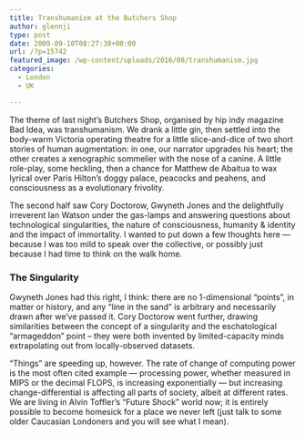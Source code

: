 ```yaml
---
title: Transhumanism at the Butchers Shop
author: glennji
type: post
date: 2009-09-10T08:27:38+00:00
url: /?p=15742
featured_image: /wp-content/uploads/2016/08/transhumanism.jpg
categories:
  - London
  - UK

---
```

The theme of last night&#8217;s Butchers Shop, organised by hip indy magazine Bad Idea, was transhumanism. We drank a little gin, then settled into the body-warm Victoria operating theatre for a little slice-and-dice of two short stories of human augmentation: in one, our narrator upgrades his heart; the other creates a xenographic sommelier with the nose of a canine. A little role-play, some heckling, then a chance for Matthew de Abaitua to wax lyrical over Paris Hilton&#8217;s doggy palace, peacocks and peahens, and consciousness as a evolutionary frivolity.

<div>
</div>

<div>
  The second half saw Cory Doctorow, Gwyneth Jones and the delightfully irreverent Ian Watson under the gas-lamps and answering questions about technological singularities, the nature of consciousness, humanity & identity and the impact of immortality. I wanted to put down a few thoughts here &#8212; because I was too mild to speak over the collective, or possibly just because I had time to think on the walk home.
</div>

<div>
</div>

### The Singularity

<div>
  Gwyneth Jones had this right, I think: there are no 1-dimensional &#8220;points&#8221;, in matter or history, and any &#8220;line in the sand&#8221; is arbitrary and necessarily drawn after we&#8217;ve passed it. Cory Doctorow went further, drawing similarities between the concept of a singularity and the eschatological &#8220;armageddon&#8221; point &#8211; they were both invented by limited-capacity minds extrapolating out from locally-observed datasets.
</div>

<div>
</div>

&#8220;Things&#8221; are speeding up, however. The rate of change of computing power is the most often cited example &#8212; processing power, whether measured in MIPS or the decimal FLOPS, is increasing exponentially &#8212; but increasing change-differential is affecting all parts of society, albeit at different rates. We are living in Alvin Toffler&#8217;s &#8220;Future Shock&#8221; world now; it is entirely possible to become homesick for a place we never left (just talk to some older Caucasian Londoners and you will see what I mean).

